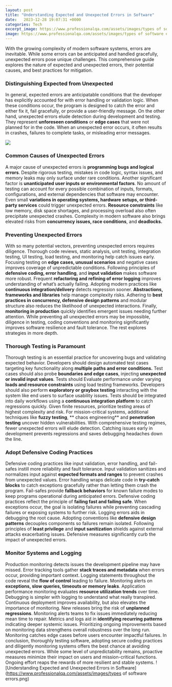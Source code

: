 ```yaml
---
layout: post
title: "Understanding Expected and Unexpected Errors in Software"
date:   2023-12-28 19:07:31 +0000
categories: Tech
excerpt_image: https://www.professionalqa.com/assets/images/types of software errors.png
image: https://www.professionalqa.com/assets/images/types of software errors.png
---
```


With the growing complexity of modern software systems, errors are inevitable. While some errors can be anticipated and handled gracefully, unexpected errors pose unique challenges. This comprehensive guide explores the nature of expected and unexpected errors, their potential causes, and best practices for mitigation.
### Distinguishing Expected from Unexpected  
In general, expected errors are anticipatable conditions that the developer has explicitly accounted for with error handling or validation logic. When these conditions occur, the program is designed to catch the error and either fix it, fail gracefully, or provide a user-friendly message. 
On the other hand, unexpected errors elude detection during development and testing. They represent **unforeseen conditions** or **edge cases** that were not planned for in the code. When an unexpected error occurs, it often results in crashes, failures to complete tasks, or misleading error messages.

![](http://cdn.softwaretestinghelp.com/wp-content/qa/uploads/2016/04/categories-of-software-errors.jpg)
### Common Causes of Unexpected Errors
A major cause of unexpected errors is **programming bugs and logical errors**. Despite rigorous testing, mistakes in code logic, syntax issues, and memory leaks may only surface under rare conditions. 
Another significant factor is **unanticipated user inputs or environmental factors**. No amount of testing can account for every possible combination of inputs, formats, configurations, and external dependencies that software may encounter. Even small **variations in operating systems, hardware setups, or third-party services** could trigger unexpected errors.
**Resource constraints** like low memory, disk space shortages, and processing overload also often precipitate unexpected crashes. Complexity in modern software also brings elevated risks from **concurrency issues, race conditions**, and **deadlocks.**
### Preventing Unexpected Errors 
With so many potential vectors, preventing unexpected errors requires diligence. Thorough code reviews, static analysis, unit testing, integration testing, UI testing, load testing, and monitoring help catch issues early.
Focusing testing on **edge cases, unusual scenarios** and negative cases improves coverage of unpredictable conditions. Following principles of **defensive coding, error handling**, and **input validation** makes software more robust. 
Frequent **refactoring and refining of error logging** improves understanding of what’s actually failing. Adopting modern practices like **continuous integration/delivery** detects regression sooner. **Abstractions, frameworks and libraries** help manage complexity risks.
Adhering to **best practices in concurrency, defensive design patterns** and modular structure also reduces the likelihood of unexpected interactions. Finally, **monitoring in production** quickly identifies emergent issues needing further attention.
While preventing all unexpected errors may be impossible, diligence in testing, coding conventions and monitoring significantly improves software resilience and fault tolerance. The rest explores strategies in more depth.
### Thorough Testing is Paramount 
Thorough testing is an essential practice for uncovering bugs and validating expected behavior. Developers should design automated test cases targeting key functionality along **multiple paths and error conditions.** 
Test cases should also probe **boundaries and edge cases**, injecting **unexpected or invalid input values**. Tests should Evaluate performance under varying **loads and resource constraints** using load testing frameworks.
Developers should also perform **exploratory or graybox testing** interacting with the system like end users to surface usability issues. Tests should be integrated into daily workflows using a **continuous integration platform** to catch regressions quickly. 
Given finite resources, prioritize testing areas of highest complexity and risk. For mission-critical systems, additional techniques like **fuzzy testing**, ** chaos engineering** and **penetration testing** uncover hidden vulnerabilities.
With comprehensive testing regimes, fewer unexpected errors will elude detection. Catching issues early in development prevents regressions and saves debugging headaches down the line.
### Adopt Defensive Coding Practices  
Defensive coding practices like input validation, error handling, and fail-safes instill more reliability and fault tolerance. Input validation sanitizes and normalizes input against **expected formats and ranges** to prevent crashes from unexpected values.
Error handling wraps delicate code in **try-catch blocks** to catch exceptions gracefully rather than letting them crash the program. Fail-safes provide **fallback behaviors** for known failure modes to keep programs operational during anticipated errors.
Defensive coding practices reflect the principle of **failing fast and failing safe**. When exceptions occur, the goal is isolating failures while preventing cascading failures or exposing systems to further risk. Logging errors aids in debugging the root cause.
Adopting conventions like **defensive design patterns** decouples components so failures remain isolated. Following principles of **least privilege** and **input sanitization** shields against external attacks exacerbating issues. Defensive measures significantly curb the impact of unexpected errors.
### Monitor Systems and Logging
Production monitoring detects issues the development pipeline may have missed. Error tracking tools gather **stack traces and metadata** when errors occur, providing important context. Logging statements throughout the code reveal the **flow of control** leading to failure.
Monitoring alerts on **exceptions, slow queries, timeouts or memory leaks**. Application performance monitoring evaluates **resource utilization trends** over time. Debugging is simpler with logging to understand what really transpired.
Continuous deployment improves availability, but also elevates the importance of monitoring. New releases bring the risk of **unplanned regressions**. Monitoring alerts teams to fix issues immediately reducing mean time to repair.
Metrics and logs aid in **identifying recurring patterns** indicating deeper systemic issues. Prioritizing ongoing improvements based on monitoring data strengthens overall robustness over the long run. Monitoring catches edge cases before users encounter impactful failures.
In conclusion, thoroughly testing software, adopting secure coding practices and diligently monitoring systems offers the best chance at avoiding unexpected errors. While some level of unpredictability remains, proactive measures minimize their impact on users and mission-critical functions. Ongoing effort reaps the rewards of more resilient and stable systems.
 ![Understanding Expected and Unexpected Errors in Software](https://www.professionalqa.com/assets/images/types of software errors.png)